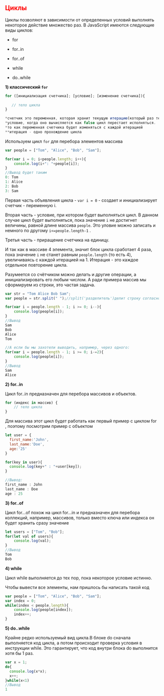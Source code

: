 ## <font color="red">Циклы</font>
Циклы позволяют в зависимости от определенных условий выполнять некоторое действие множество раз. В JavaScript имеются следующие виды циклов:

* for

* for..in

* for..of

* while

* do..while

<b>1) классический `for`</b>

```js
for ([инициализация счетчика]; [условие]; [изменение счетчика]){
 
   // тело цикла
}

*счетчик это переменная, которая хранит текущую итерацию(который раз тело цикла исполняется)и первым делом мы должны инициализировать его каким-то значением
*условие, когда оно вычисляется как false цикл перестает исполняться.
*то как переменная счетчика будет изменяться с каждой итерацией
**итерация - одно прохождение цикла
```

Используем цикл `for` для перебора элементов массива 

```js
var people = ["Tom", "Alice", "Bob", "Sam"];

for(var i = 0; i<people.length; i++){
    console.log(i+": "+people[i]);
}
//Вывод будет таким
0: Tom
1: Alice
2: Bob
3: Sam
```

Первая часть объявления цикла - `var i = 0` - создает и инициализирует счетчик - переменную i.

Вторая часть - условие, при котором будет выполняться цикл. В данном случае цикл будет выполняться, пока значение `i` не достигнет величины, равной длине массива `people`. Это уловие можно записать и немного по другому `i<=people.length-1` .

Третья часть - приращение счетчика на единицу.

И так как в массиве 4 элемента, значит блок цикла сработает 4 раза, пока значение `i` не станет равным `people.length` (то есть 4), увеличиваясь с каждой итерацией на 1. Итерация - это каждое отдельное повторение цикла.

Разумеется со счётчиком можно делать и другие операции, а инициализировать его любым числом. А ради примера массив мы сформируем из строки, это частая задача.

```js
var str = "Tom Alice Bob Sam";
var people = str.split(" ");//split('разделитель')делит строку согласно разделителю и оборачивает их в массив

for(var i = people.length - 1; i >= 0; i--){
    console.log(people[i]);
}
//Вывод
Sam
Bob
Alice
Tom

//А если бы мы захотели выводить, например, через одного:
for(var i = people.length - 1; i >= 0; i-=2){
    console.log(people[i]);
}
//Вывод
Sam
Alice
```

<b>2) for..in</b>

Цикл for..in предназначен для перебора массивов и объектов.

```js
for (индекс in массив) {
    // тело цикла
}
```

Для массива этот цикл будет работать как первый пример с циклом for , поэтому посмотрим пример с объектом

```js
let user = {
  first_name:'John',
  last_name:'Doe',
  age:'25'
}

for(key in user){
  console.log(key+" : "+user[key]);
}

//Вывод:
first_name : John
last_name : Doe
age : 25
```

<b>3) for..of</b>

Цикл for...of похож на цикл for...in и предназначен для перебора коллекций, например, массивов, только вместо ключа или индекса он будет хранить сразу значение

```js
let users = ["Tom", "Bob"];
for(let val of users){
    console.log(val);
}
//Вывод
Tom
Bob
```

<b>4) while</b>

Цикл while выполняется до тех пор, пока некоторое условие истинно.

Чтобы вывести все элементы, нам пришлось бы написать такой код

```js
var people = ["Tom", "Alice", "Bob", "Sam"];
var index = 0;
while(index < people.length){ 
    console.log(people[index]);
    index++;
}
```

<b>5) do..while</b>

Крайне редко используемый вид цикла.В блоке do сначала выполняется код цикла, а потом происходит проверка условия в инструкции while. Это гарантирует, что код внутри блока do выполнится хотя бы 1 раз.

```js
var x = 1;
do{ 
  console.log(x*x);
  x++;
}while(x<1)
//Вывод
1
```
